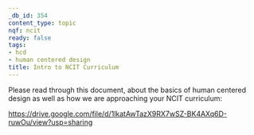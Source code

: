 ```yaml
---
_db_id: 354
content_type: topic
nqf: ncit
ready: false
tags:
- hcd
- human centered design
title: Intro to NCIT Curriculum
---
```


Please read through this document, about the basics of human centered design as well as how we are approaching your NCIT curriculum:

https://drive.google.com/file/d/1lkatAwTazX9RX7wSZ-BK4AXq6D-ruwOu/view?usp=sharing